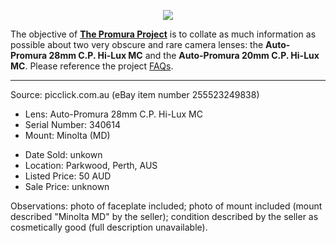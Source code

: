 <p align="center">
   <img src="https://user-images.githubusercontent.com/110672536/183131595-afeb1dec-1c84-436c-9a50-90468f9ec3ec.png">
</p>

<p>
   The objective of <b><a href="https://github.com/martbetz/The-Promura-Project/blob/main/README.md">The Promura Project</a></b> is to collate as much information as possible about two very obscure and rare camera lenses: the <b>Auto-Promura 28mm C.P. Hi-Lux MC</b> and the <b>Auto-Promura 20mm C.P. Hi-Lux MC</b>. Please reference the project <a href="https://github.com/martbetz/The-Promura-Project/blob/main/FAQs.md">FAQs</a>.

---

Source: picclick.com.au (eBay item number 255523249838)

- Lens: Auto-Promura 28mm C.P. Hi-Lux MC
- Serial Number: 340614
- Mount: Minolta (MD)

[]()

- Date Sold: unkown
- Location: Parkwood, Perth, AUS
- Listed Price: 50 AUD
- Sale Price: unknown
  
[]()

Observations: photo of faceplate included; photo of mount included (mount described "Minolta MD" by the seller); condition described by the seller as cosmetically good (full description unavailable).


